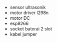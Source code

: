 
- sensor ultrasonik
- motor driver l298n
- motor DC
- esp8266
- socket baterai 2 slot
- kabel jumper 
